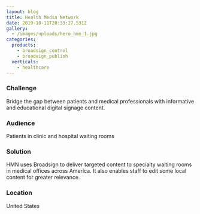 ```yaml
---
layout: blog
title: Health Media Network
date: 2019-10-11T20:33:27.531Z
gallery:
  - /images/uploads/hero_hmn_1.jpg
categories:
  products:
    - broadsign_control
    - broadsign_publish
  verticals:
    - healthcare
---
```

### Challenge
Bridge the gap between patients and medical professionals with informative and educational digital signage content.
### Audience
Patients in clinic and hospital waiting rooms
### Solution
HMN uses Broadsign to deliver targeted content to specialty waiting rooms in medical offices across America. It also enables staff to edit some local content for greater relevance.
### Location
United States
